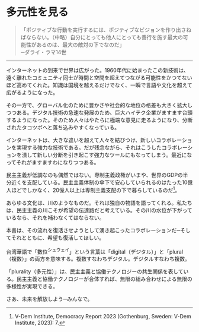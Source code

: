 # 多元性を見る

>「ポジティブな行動を実行するには、ポジティブなビジョンを作り出さねばならない。（中略）自分にとっても他人にとっても善行を施す最大の可能性があるのは、最大の敵対の下でなのだ」  
─ダライ・ラマ14世

---

インターネットの到来で世界は広がった。1960年代に始まったこの新技術は、遠く離れたコミュニティ同士が時間と空間を超えてつながる可能性をかつてないほど高めてくれた。知識は国境を越えるだけでなく、一瞬で言語や文化を超えて広がるようになった。  

その一方で、グローバル化のために豊かさや社会的な地位の格差も大きく拡大しつつある。デジタル技術の急速な発展のため、巨大ハイテク企業がますます台頭するようになった。そのため人々はやたらに極端な意見に走るようになり、分断されたタコツボへと落ち込みやすくなっている。  

インターネットは、大きな違いを超えて人々を結びつけ、新しいコラボレーションを実現する強力な技術である。だが残念ながら、それはこうしたコラボレーションを潰して新しい分断を引き起こす強力なツールにもなってしまう。最近になってそれがますますわになりつつある。  

民主主義が低調なのも偶然ではない。専制主義政権がいまや、世界のGDPの半分近くを支配している。民主主義体制の傘下で安心していられるのはたった10億人ほどでしかなく、20億人以上は専制主義支配の下で暮らしているのだ[^1]。  

あらゆる文化は、川のようなものだ。それは独自の物語を語ってくれる。私たちは、民主主義の川こそが希望の伝達路だと考えている。その川の水位が下がっているなら、それを補わなくてはならない。  

本書は、その流れを復活させようとして湧き起こったコラボレーションだ─そしてそれとともに、希望も復活してほしい。  

台湾華語で「數位<sup>シュウェイ</sup>」という言葉は「digital（デジタル）」と「plural（複数）」の両方を意味する。複数すなわちデジタル。デジタルすなわち複数。  

「plurality（多元性）」は、民主主義と協働テクノロジーの共生関係を表している。民主主義と協働テクノロジーが合体すれば、無限の組み合わせによる無限の多様性が実現できる。  

さあ、未来を解放しよう─みんなで。

[^1]:  V-Dem Institute, Democracy Report 2023 (Gothenburg, Sweden: V-Dem Institute, 2023): 7\.

